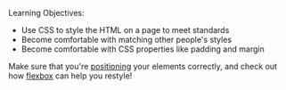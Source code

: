 Learning Objectives:
* Use CSS to style the HTML on a page to meet standards
* Become comfortable with matching other people's styles
* Become comfortable with CSS properties like padding and margin

Make sure that you're [positioning](https://learn.digitalcrafts.com/immersive/lessons/front-end-foundations/css-position/#overview) your elements correctly, and check out how [flexbox](https://learn.digitalcrafts.com/immersive/lessons/front-end-foundations/flexbox/#learning-objectives) can help you restyle!
